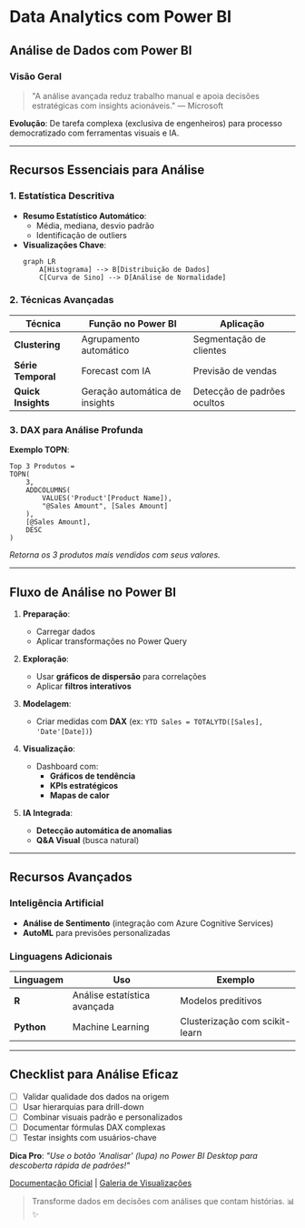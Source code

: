 # Data Analytics com Power BI

## Análise de Dados com Power BI

### Visão Geral
> "A análise avançada reduz trabalho manual e apoia decisões estratégicas com insights acionáveis." — Microsoft

**Evolução**:
De tarefa complexa (exclusiva de engenheiros) para processo democratizado com ferramentas visuais e IA.

---

## Recursos Essenciais para Análise

### 1. Estatística Descritiva
- **Resumo Estatístico Automático**:
  - Média, mediana, desvio padrão
  - Identificação de outliers
- **Visualizações Chave**:
  ```mermaid
  graph LR
      A[Histograma] --> B[Distribuição de Dados]
      C[Curva de Sino] --> D[Análise de Normalidade]
  ```

### 2. Técnicas Avançadas
| Técnica | Função no Power BI | Aplicação |
|---------|---------------------|-----------|
| **Clustering** | Agrupamento automático | Segmentação de clientes |
| **Série Temporal** | Forecast com IA | Previsão de vendas |
| **Quick Insights** | Geração automática de insights | Detecção de padrões ocultos |

### 3. DAX para Análise Profunda
**Exemplo TOPN**:
```dax
Top 3 Produtos =
TOPN(
    3,
    ADDCOLUMNS(
        VALUES('Product'[Product Name]),
        "@Sales Amount", [Sales Amount]
    ),
    [@Sales Amount],
    DESC
)
```
*Retorna os 3 produtos mais vendidos com seus valores.*

---

## Fluxo de Análise no Power BI

1. **Preparação**:
   - Carregar dados
   - Aplicar transformações no Power Query

2. **Exploração**:
   - Usar **gráficos de dispersão** para correlações
   - Aplicar **filtros interativos**

3. **Modelagem**:
   - Criar medidas com **DAX** (ex: `YTD Sales = TOTALYTD([Sales], 'Date'[Date])`)

4. **Visualização**:
   - Dashboard com:
     - **Gráficos de tendência**
     - **KPIs estratégicos**
     - **Mapas de calor**

5. **IA Integrada**:
   - **Detecção automática de anomalias**
   - **Q&A Visual** (busca natural)

---

## Recursos Avançados

### Inteligência Artificial
- **Análise de Sentimento** (integração com Azure Cognitive Services)
- **AutoML** para previsões personalizadas

### Linguagens Adicionais
| Linguagem | Uso | Exemplo |
|-----------|-----|---------|
| **R** | Análise estatística avançada | Modelos preditivos |
| **Python** | Machine Learning | Clusterização com scikit-learn |

---

## Checklist para Análise Eficaz
- [ ] Validar qualidade dos dados na origem
- [ ] Usar hierarquias para drill-down
- [ ] Combinar visuais padrão e personalizados
- [ ] Documentar fórmulas DAX complexas
- [ ] Testar insights com usuários-chave

**Dica Pro**:
*"Use o botão 'Analisar' (lupa) no Power BI Desktop para descoberta rápida de padrões!"*

[Documentação Oficial](https://learn.microsoft.com/power-bi/transform-model/) | [Galeria de Visualizações](https://appsource.microsoft.com/power-bi-visuals)

> Transforme dados em decisões com análises que contam histórias. 📊✨
